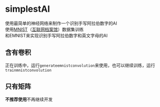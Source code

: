 # simplestAI
使用最简单的神经网络来制作一个识别手写阿拉伯数字的AI\
使用[MNIST](https://yann.lecun.com/exdb/mnist/)（[互联网档案馆](https://web.archive.org/web/20230724163113/https://yann.lecun.com/exdb/mnist/)）数据集训练\
和EMNIST来实现识别手写阿拉伯数字和英文字母的AI
## 含有卷积
正在训练中，运行```generateemnistconvolution```来使用，也可以继续训练，运行```trainmnistconvolution```
## 只有矩阵
**不推荐使用**不再继续开发